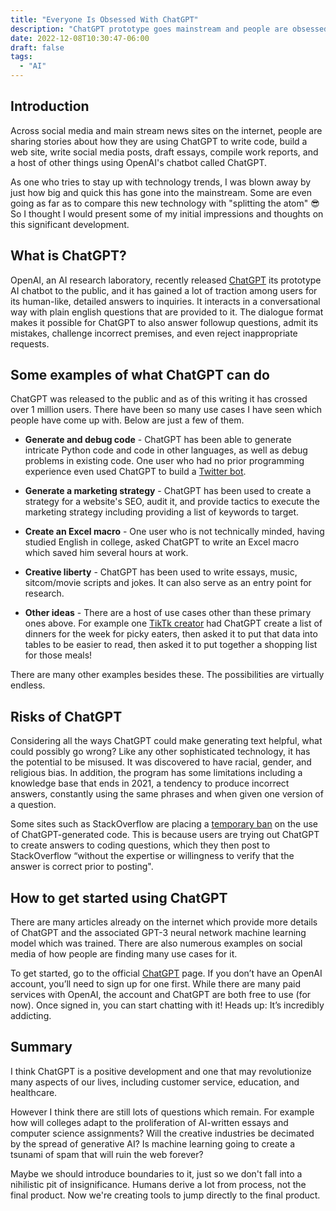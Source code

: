```yaml
---
title: "Everyone Is Obsessed With ChatGPT"
description: "ChatGPT prototype goes mainstream and people are obsessed. with it."
date: 2022-12-08T10:30:47-06:00
draft: false
tags:
  - "AI"
---
```


## Introduction

Across social media and main stream news sites on the internet, people are sharing stories about how they are using ChatGPT to write code, build a web site, write social media posts, draft essays, compile work reports, and a host of other things using OpenAI's chatbot called ChatGPT.

As one who tries to stay up with technology trends, I was blown away by just how big and quick this has gone into the mainstream. Some are even going as far as to compare this new technology with "splitting the atom" 😎 So I thought I would present some of my initial impressions and thoughts on this significant development.

## What is ChatGPT?

OpenAI, an AI research laboratory, recently released [ChatGPT](https://openai.com/blog/chatgpt/) its prototype AI chatbot to the public, and it has gained a lot of traction among users for its human-like, detailed answers to inquiries. It interacts in a conversational way with plain english questions that are provided to it. The dialogue format makes it possible for ChatGPT to also answer followup questions, admit its mistakes, challenge incorrect premises, and even reject inappropriate requests.

## Some examples of what ChatGPT can do

ChatGPT was released to the public and as of this writing it has crossed over 1 million users. There have been so many use cases I have seen which people have come up with. Below are just a few of them.

- **Generate and debug code** - ChatGPT has been able to generate intricate Python code and code in other languages, as well as debug problems in existing code. One user who had no prior programming experience even used ChatGPT to build a [Twitter bot](https://medium.com/@rlodha1/how-i-used-chat-gpt-to-build-a-twitter-bot-without-any-programming-language-35bbc43f6ad).

- **Generate a marketing strategy** - ChatGPT has been used to create a strategy for a website's SEO, audit it, and provide tactics to execute the marketing strategy including providing a list of keywords to target.

- **Create an Excel macro** - One user who is not technically minded, having studied English in college, asked ChatGPT to write an Excel macro which saved him several hours at work.

- **Creative liberty** - ChatGPT has been used to write essays, music, sitcom/movie scripts and jokes. It can also serve as an entry point for research.

- **Other ideas** - There are a host of use cases other than these primary ones above. For example one [TikTk creator](https://www.tiktok.com/@zoltronic/video/7174948312146038062?_r=1&_t=8Y21f7DPlZG&is_from_webapp=v1&item_id=7174948312146038062) had ChatGPT create a list of dinners for the week for picky eaters, then asked it to put that data into tables to be easier to read, then asked it to put together a shopping list for those meals!

There are many other examples besides these. The possibilities are virtually endless.

## Risks of ChatGPT

Considering all the ways ChatGPT could make generating text helpful, what could possibly go wrong? Like any other sophisticated technology, it has the potential to be misused. It was discovered to have racial, gender, and religious bias. In addition, the program has some limitations including a knowledge base that ends in 2021, a tendency to produce incorrect answers, constantly using the same phrases and when given one version of a question.

Some sites such as StackOverflow are placing a [temporary ban](https://meta.stackoverflow.com/questions/421831/temporary-policy-chatgpt-is-banned) on the use of ChatGPT-generated code. This is because users are trying out ChatGPT to create answers to coding questions, which they then post to StackOverflow “without the expertise or willingness to verify that the answer is correct prior to posting".

## How to get started using ChatGPT

There are many articles already on the internet which provide more details of ChatGPT and the associated GPT-3 neural network machine learning model which was trained. There are also numerous examples on social media of how people are finding many use cases for it.

To get started, go to the official [ChatGPT](https://openai.com/blog/chatgpt/) page. If you don’t have an OpenAI account, you’ll need to sign up for one first. While there are many paid services with OpenAI, the account and ChatGPT are both free to use (for now). Once signed in, you can start chatting with it! Heads up: It’s incredibly addicting.

## Summary

I think ChatGPT is a positive development and one that may revolutionize many aspects of our lives, including customer service, education, and healthcare.

However I think there are still lots of questions which remain. For example how will colleges adapt to the proliferation of AI-written essays and computer science assignments? Will the creative industries be decimated by the spread of generative AI? Is machine learning going to create a tsunami of spam that will ruin the web forever?

Maybe we should introduce boundaries to it, just so we don't fall into a nihilistic pit of insignificance. Humans derive a lot from process, not the final product. Now we're creating tools to jump directly to the final product.
